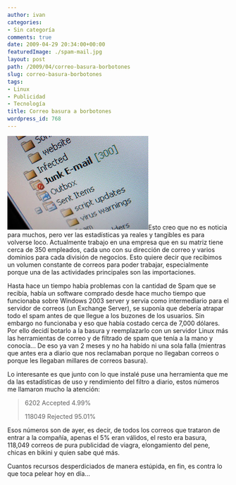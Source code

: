 ```yaml
---
author: ivan
categories:
- Sin categoría
comments: true
date: 2009-04-29 20:34:00+00:00
featuredImage: ./spam-mail.jpg
layout: post
path: /2009/04/correo-basura-borbotones
slug: correo-basura-borbotones
tags:
- Linux
- Publicidad
- Tecnología
title: Correo basura a borbotones
wordpress_id: 768
---
```


[![](./spam-mail.jpg)](http://2.bp.blogspot.com/_T2UWuNJg3dQ/Sfh3yjSp6bI/AAAAAAAABeM/iH2gPNeFNdk/s1600-h/spam-mail.jpg)Esto creo que no es noticia para muchos, pero ver las estadísticas ya reales y tangibles es para volverse loco. Actualmente trabajo en una empresa que en su matriz tiene cerca de 350 empleados, cada uno con su dirección de correo y varios dominios para cada división de negocios. Esto quiere decir que recibimos un volumen constante de correos para poder trabajar, especialmente porque una de las actividades principales son las importaciones.

Hasta hace un tiempo había problemas con la cantidad de Spam que se recibía, había un software comprado desde hace mucho tiempo que funcionaba sobre Windows 2003 server y servía como intermediario para el servidor de correos (un Exchange Server), se suponía que debería atrapar todo el spam antes de que llegue a los buzones de los usuarios. Sin embargo no funcionaba y eso que había costado cerca de 7,000 dólares. Por ello decidí botarlo a la basura y reemplazarlo con un servidor Linux más las herramientas de correo y de filtrado de spam que tenía a la mano y conocía... De eso ya van 2 meses y no ha habido ni una sola falla (mientras que antes era a diario que nos reclamaban porque no llegaban correos o porque les llegaban millares de correos basura).

Lo interesante es que junto con lo que instalé puse una herramienta que me da las estadísticas de uso y rendimiento del filtro a diario, estos números me llamaron mucho la atención:

<blockquote>6202   Accepted                                   4.99%

118049 Rejected 95.01%</blockquote>

Esos números son de ayer, es decir, de todos los correos que trataron de entrar a la compañía, apenas el 5% eran válidos, el resto era basura, 118,049 correos de pura publicidad de viagra, elongamiento del pene, chicas en bikini y quien sabe qué más.

Cuantos recursos desperdiciados de manera estúpida, en fin, es contra lo que toca pelear hoy en día...